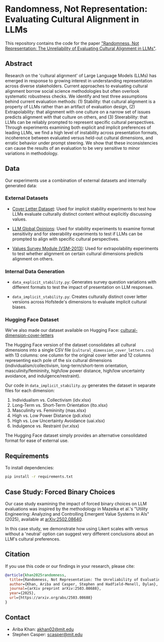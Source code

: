 # Randomness, Not Representation: Evaluating Cultural Alignment in LLMs

This repository contains the code for the paper ["Randomness, Not Representation: The Unreliability of Evaluating Cultural Alignment in LLMs"](https://arxiv.org/abs/2503.08688).

## Abstract

Research on the 'cultural alignment' of Large Language Models (LLMs) has emerged in response to growing interest in understanding representation across diverse stakeholders. Current approaches to evaluating cultural alignment borrow social science methodologies but often overlook systematic robustness checks. We identify and test three assumptions behind current evaluation methods: (1) Stability: that cultural alignment is a property of LLMs rather than an artifact of evaluation design, (2) Extrapolability: that alignment with one culture on a narrow set of issues predicts alignment with that culture on others, and (3) Steerability: that LLMs can be reliably prompted to represent specific cultural perspectives. Through experiments examining both explicit and implicit preferences of leading LLMs, we find a high level of instability across presentation formats, incoherence between evaluated versus held-out cultural dimensions, and erratic behavior under prompt steering. We show that these inconsistencies can cause the results of an evaluation to be very sensitive to minor variations in methodology.

## Data

Our experiments use a combination of external datasets and internally generated data:
### External Datasets

- [Cover Letter Dataset](https://huggingface.co/datasets/ShashiVish/cover-letter-dataset): Used for implicit stability experiments to test how LLMs evaluate culturally distinct content without explicitly discussing values.

- [LLM Global Opinions](https://huggingface.co/datasets/Anthropic/llm_global_opinions): Used for stability experiments to examine format sensitivity and for steerability experiments to test if LLMs can be prompted to align with specific cultural perspectives.

- [Values Survey Module (VSM-2013)](https://geerthofstede.com/research-and-vsm/vsm-2013/): Used for extrapolability experiments to test whether alignment on certain cultural dimensions predicts alignment on others.

### Internal Data Generation

- `data_explicit_stability.py`: Generates survey question variations with different formats to test the impact of presentation on LLM responses.

- `data_implicit_stability.py`: Creates culturally distinct cover letter versions across Hofstede's dimensions to evaluate implicit cultural biases.

### Hugging Face Dataset

We've also made our dataset available on Hugging Face: [cultural-dimension-cover-letters](https://huggingface.co/datasets/akhan02/cultural-dimension-cover-letters)

The Hugging Face version of the dataset consolidates all cultural dimensions into a single CSV file (`cultural_dimension_cover_letters.csv`) with 13 columns: one column for the original cover letter and 12 columns representing each pole of the six cultural dimensions (individualism/collectivism, long-term/short-term orientation, masculinity/femininity, high/low power distance, high/low uncertainty avoidance, and indulgence/restraint).

Our code in `data_implicit_stability.py` generates the dataset in separate files for each dimension:
1. Individualism vs. Collectivism (idv.xlsx)
2. Long-Term vs. Short-Term Orientation (lto.xlsx)
3. Masculinity vs. Femininity (mas.xlsx)
4. High vs. Low Power Distance (pdi.xlsx)
5. High vs. Low Uncertainty Avoidance (uai.xlsx)
6. Indulgence vs. Restraint (ivr.xlsx)

The Hugging Face dataset simply provides an alternative consolidated format for ease of external use.

## Requirements

To install dependencies:

```bash
pip install -r requirements.txt
```

## Case Study: Forced Binary Choices

Our case study examining the impact of forced binary choices on LLM evaluations was inspired by the methodology in Mazeika et al.'s "Utility Engineering: Analyzing and Controlling Emergent Value Systems in AIs" (2025), available at [arXiv:2502.08640](https://arxiv.org/abs/2502.08640).

In this case study, we demonstrate how using Likert scales with versus without a 'neutral' option can suggest very different conclusions about an LLM's cultural preferences.

## Citation

If you use this code or our findings in your research, please cite:

```bibtex
@article{khan2025randomness,
  title={Randomness, Not Representation: The Unreliability of Evaluating Cultural Alignment in LLMs},
  author={Khan, Ariba and Casper, Stephen and Hadfield-Menell, Dylan},
  journal={arXiv preprint arXiv:2503.08688},
  year={2025},
  url={https://arxiv.org/abs/2503.08688}
}
```

## Contact

- Ariba Khan: akhan02@mit.edu
- Stephen Casper: scasper@mit.edu